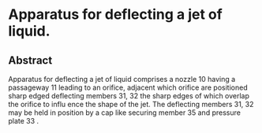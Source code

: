 # Apparatus for deflecting a jet of liquid.

## Abstract
Apparatus for deflecting a jet of liquid comprises a nozzle 10 having a passageway 11 leading to an orifice, adjacent which orifice are positioned sharp edged deflecting members 31, 32 the sharp edges of which overlap the orifice to influ ence the shape of the jet. The deflecting members 31, 32 may be held in position by a cap like securing member 35 and pressure plate 33 .